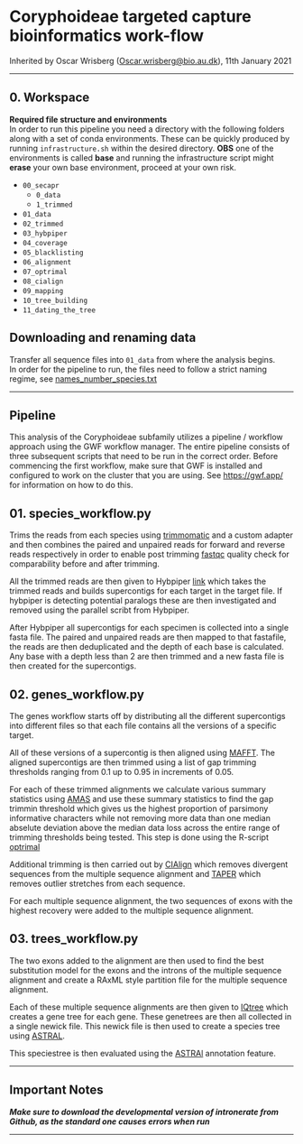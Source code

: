 # Coryphoideae targeted capture bioinformatics work-flow

Inherited by Oscar Wrisberg ([Oscar.wrisberg@bio.au.dk](mailto:Oscar.wrisberg@bio.au.dk)), 11th January 2021

* * *

## 0\. Workspace
**Required file structure and environments**  
In order to run this pipeline you need a directory with the following folders along with a set of conda environments.
These can be quickly produced by running `infrastructure.sh` within the desired directory.
**OBS** one of the environments is called **base** and running the infrastructure script might **erase** your own base environment, proceed at your own risk. 

- `00_secapr`
  - `0_data`
  - `1_trimmed`
- `01_data`
- `02_trimmed`
- `03_hybpiper`
- `04_coverage`
- `05_blacklisting`
- `06_alignment`
- `07_optrimal`
- `08_cialign`
- `09_mapping`
- `10_tree_building`
- `11_dating_the_tree`

##  Downloading and renaming data

Transfer all sequence files into `01_data` from where the analysis begins.  
In order for the pipeline to run, the files need to follow a strict naming regime, see [names_number_species.txt](./names_number_species.txt)

* * *

## Pipeline
This analysis of the Coryphoideae subfamily utilizes a pipeline / workflow approach using the GWF workflow manager.
The entire pipeline consists of three subsequent scripts that need to be run in the correct order. 
Before commencing the first workflow, make sure that GWF is installed and configured to work on the cluster that you are using.
See https://gwf.app/ for information on how to do this. 


## 01\. species_workflow.py
  Trims the reads from each species using [trimmomatic](https://github.com/usadellab/Trimmomatic) and a custom adapter and then combines the paired and unpaired reads for forward and reverse reads respectively in order to enable post trimming [fastqc](https://github.com/s-andrews/FastQC) quality check for comparability before and after trimming.

  All the trimmed reads are then given to Hybpiper [link](https://github.com/mossmatters/HybPiper/wiki/) which takes the trimmed reads and builds supercontigs for each target in the target file.  If hybpiper is detecting potential paralogs these are then investigated and removed using the parallel scribt from Hybpiper.

  After Hybpiper all supercontigs for each specimen is collected into a single fasta file. The paired and unpaired reads are then mapped to that fastafile, the reads are then deduplicated and the depth of each base is calculated. Any base with a depth less than 2 are then trimmed and a new fasta file is then created for the supercontigs. 

## 02\. genes_workflow.py
  The genes workflow starts off by distributing all the different supercontigs into different files so that each file contains all the versions of a specific target.

  All of these versions of a supercontig is then aligned using [MAFFT](https://mafft.cbrc.jp/alignment/software/).
  The aligned supercontigs are then trimmed using a list of gap trimming thresholds ranging from 0.1 up to 0.95 in increments of 0.05.

  For each of these trimmed alignments we calculate various summary statistics using [AMAS](https://github.com/marekborowiec/AMAS) and use these summary statistics to find the gap trimmin threshold which gives us the highest proportion of parsimony informative characters while not removing more data than one median abselute deviation above the median data loss across the entire range of trimming thresholds being tested. This step is done using the R-script [optrimal](https://github.com/baileyp1/PhylogenomicsPipelines)

  Additional trimming is then carried out by [CIAlign](https://github.com/KatyBrown/CIAlign) which removes divergent sequences from the multiple sequence alignment and [TAPER](https://github.com/chaoszhang/TAPER) which removes outlier stretches from each sequence. 

  For each multiple sequence alignment, the two sequences of exons with the highest recovery were added to the multiple sequence alignment.

## 03\. trees_workflow.py
  The two exons added to the alignment are then used to find the best substitution model for the exons and the introns of the multiple sequence alignment and create a RAxML style partition file for the multiple sequence alignment.

  Each of these multiple sequence alignments are then given to [IQtree](http://www.iqtree.org/) which creates a gene tree for each gene. These genetrees are then all collected in a single newick file. This newick file is then used to create a species tree using [ASTRAL](https://github.com/smirarab/ASTRAL).

  This speciestree is then evaluated using the [ASTRAl](https://github.com/smirarab/ASTRAL) annotation feature.

 

* * *
## Important Notes
***Make sure to download the developmental version of intronerate from Github, as the standard one causes errors when run***

* * *
